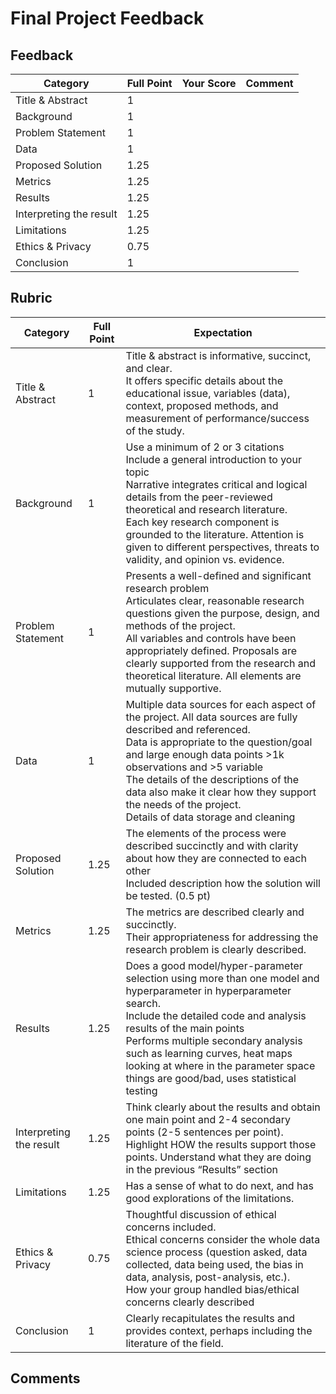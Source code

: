 # Final Project Feedback

## Feedback 

| Category                | Full Point | Your Score | Comment |
|-------------------------|------------|------------|---------|
| Title & Abstract        | 1          |            |         |
| Background              | 1          |            |         |
| Problem Statement       | 1          |            |         |
| Data                    | 1          |            |         |
| Proposed Solution       | 1.25       |            |         |
| Metrics                 | 1.25       |            |         |
| Results                 | 1.25       |            |         |
| Interpreting the result | 1.25       |            |         |
| Limitations             | 1.25       |            |         |
| Ethics & Privacy        | 0.75       |            |         |
| Conclusion              | 1          |            |         |

## Rubric

| Category                | Full Point | Expectation                                                                                                                                                                                                                                                                                                                                                                               |
|-------------------------|------------|-------------------------------------------------------------------------------------------------------------------------------------------------------------------------------------------------------------------------------------------------------------------------------------------------------------------------------------------------------------------------------------------|
| Title & Abstract        | 1          | Title & abstract is informative, succinct, and clear. <br>It offers specific details about the educational issue, variables (data), context, proposed methods, and measurement of performance/success of the study.                                                                                                                                                                       |
| Background              | 1          | Use a minimum of 2 or 3 citations<br>Include a general introduction to your topic<br>Narrative integrates critical and logical details from the peer-reviewed theoretical and research literature. <br>Each key research component is grounded to the literature. Attention is given to different perspectives, threats to validity, and opinion vs. evidence.                            |
| Problem Statement       | 1          | Presents a well-defined and significant research problem <br>Articulates clear, reasonable research questions given the purpose, design, and methods of the project. <br>All variables and controls have been appropriately defined. Proposals are clearly supported from the research and theoretical literature. All elements are mutually supportive.                                  |
| Data                    | 1          | Multiple data sources for each aspect of the project. All data sources are fully described and referenced. <br>Data is appropriate to the question/goal and large enough data points >1k observations and >5 variable <br>The details of the descriptions of the data also make it clear how they support the needs of the project. <br>Details of data storage and cleaning  |
| Proposed Solution       | 1.25       | The elements of the process were described succinctly and with clarity about how they are connected to each other<br>Included description how the solution will be tested. (0.5 pt)                                                                                                                                                                                                       |
| Metrics                 | 1.25       | The metrics are described clearly and succinctly. <br>Their appropriateness for addressing the research problem is clearly described.                                                                                                                                                                                                                                                     |
| Results                 | 1.25       | Does a good model/hyper-parameter selection using more than one model and hyperparameter in hyperparameter search. <br>Include the detailed code and analysis results of the main points<br>Performs multiple secondary analysis such as learning curves, heat maps looking at where in the parameter space things are good/bad, uses statistical testing                                 |
| Interpreting the result | 1.25       | Think clearly about the results and obtain one main point and 2-4 secondary points (2-5 sentences per point).<br>Highlight HOW the results support those points. Understand what they are doing in the previous “Results” section                                                                                                                                                         |
| Limitations             | 1.25       | Has a sense of what to do next, and has good explorations of the limitations.                                                                                                                                                                                                                                                                                                             |
| Ethics & Privacy        | 0.75       | Thoughtful discussion of ethical concerns included. <br>Ethical concerns consider the whole data science process (question asked, data collected, data being used, the bias in data, analysis, post-analysis, etc.).<br>How your group handled bias/ethical concerns clearly described                                                                                                    |
| Conclusion              | 1          | Clearly recapitulates the results and provides context, perhaps including the literature of the field.                                                                                                                                                                                                                                                                                    |

## Comments


